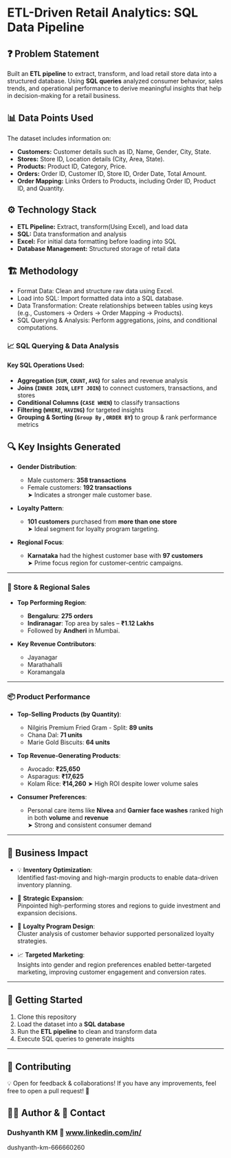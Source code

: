 # ETL-Driven Retail Analytics: SQL Data Pipeline

## ❓ Problem Statement
Built an **ETL pipeline** to extract, transform, and load retail store data into a structured database. Using **SQL queries** analyzed consumer behavior, sales trends, and operational performance to derive meaningful insights that help in decision-making for a retail business.

## 📊 Data Points Used
The dataset includes information on:
- **Customers:** Customer details such as ID, Name, Gender, City, State.
- **Stores:** Store ID, Location details (City, Area, State).
- **Products:** Product ID, Category, Price.
- **Orders:**  Order ID, Customer ID, Store ID, Order Date, Total Amount.
- **Order Mapping:** Links Orders to Products, including Order ID, Product ID, and Quantity.

## ⚙️ Technology Stack
- **ETL Pipeline:** Extract, transform(Using Excel), and load data 
- **SQL:** Data transformation and analysis
- **Excel:** For initial data formatting before loading into SQL
- **Database Management:** Structured storage of retail data

## 🏗️ Methodology
- Format Data: Clean and structure raw data using Excel.
- Load into SQL: Import formatted data into a SQL database.
- Data Transformation: Create relationships between tables using keys (e.g., Customers → Orders → Order Mapping → Products).
- SQL Querying & Analysis: Perform aggregations, joins, and conditional computations.

### 📈 SQL Querying & Data Analysis
#### **Key SQL Operations Used:**
- **Aggregation (`SUM`, `COUNT`, `AVG`)** for sales and revenue analysis
- **Joins (`INNER JOIN`, `LEFT JOIN`)** to connect customers, transactions, and stores
- **Conditional Columns (`CASE WHEN`)** to classify transactions
- **Filtering (`WHERE`, `HAVING`)** for targeted insights
- **Grouping & Sorting (`Group By` , `ORDER BY`)** to group & rank performance metrics

## 🔍 Key Insights Generated

- **Gender Distribution**:  
  - Male customers: **358 transactions**  
  - Female customers: **192 transactions**  
  ➤ Indicates a stronger male customer base.

- **Loyalty Pattern**:  
  - **101 customers** purchased from **more than one store**  
  ➤ Ideal segment for loyalty program targeting.

- **Regional Focus**:  
  - **Karnataka** had the highest customer base with **97 customers**  
  ➤ Prime focus region for customer-centric campaigns.

---

### 🏬 Store & Regional Sales

- **Top Performing Region**:  
  - **Bengaluru**: **275 orders**  
  - **Indiranagar**: Top area by sales – **₹1.12 Lakhs**  
  - Followed by **Andheri** in Mumbai.

- **Key Revenue Contributors**:
  - Jayanagar  
  - Marathahalli  
  - Koramangala

---

### 📦 Product Performance

- **Top-Selling Products (by Quantity)**:
  - Nilgiris Premium Fried Gram - Split: **89 units**
  - Chana Dal: **71 units**
  - Marie Gold Biscuits: **64 units**

- **Top Revenue-Generating Products**:
  - Avocado: **₹25,650**
  - Asparagus: **₹17,625**
  - Kolam Rice: **₹14,260**
  ➤ High ROI despite lower volume sales

- **Consumer Preferences**:
  - Personal care items like **Nivea** and **Garnier face washes** ranked high in both **volume** and **revenue**  
  ➤ Strong and consistent consumer demand

---

## 🎯 Business Impact

- 💡 **Inventory Optimization**:  
  Identified fast-moving and high-margin products to enable data-driven inventory planning.

- 📍 **Strategic Expansion**:  
  Pinpointed high-performing stores and regions to guide investment and expansion decisions.

- 🧠 **Loyalty Program Design**:  
  Cluster analysis of customer behavior supported personalized loyalty strategies.

- 📈 **Targeted Marketing**:  
  Insights into gender and region preferences enabled better-targeted marketing, improving customer engagement and conversion rates.

---

## 🚀 Getting Started
1. Clone this repository
2. Load the dataset into a **SQL database**
3. Run the **ETL pipeline** to clean and transform data
4. Execute SQL queries to generate insights

---

## 🤝 Contributing 
💡 Open for feedback & collaborations!  If you have any improvements, feel free to open a pull request! 🚀

## **👨‍💻 Author & 📌 Contact**
### Dushyanth KM 🔗 www.linkedin.com/in/
dushyanth-km-666660260


